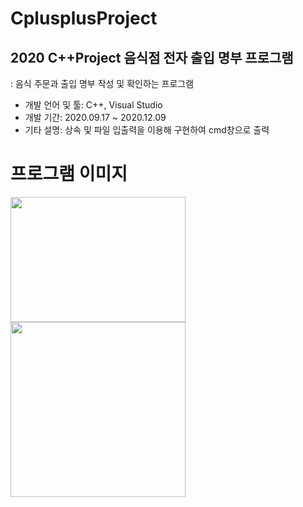 # CplusplusProject
## 2020 C++Project 음식점 전자 출입 명부 프로그램
: 음식 주문과 출입 명부 작성 및 확인하는 프로그램

<ul>
  <li>
   개발 언어 및 툴: C++, Visual Studio
  </li>
   <li>
    개발 기간: 2020.09.17 ~ 2020.12.09
    </li>
    <li>
    기타 설명: 상속 및 파일 입출력을 이용해 구현하여 cmd창으로 출력
    </li>
  </ul>
  
  # 프로그램 이미지
  <div>
    <img src="https://user-images.githubusercontent.com/57125986/113389174-82ad3b80-93ca-11eb-84c2-957c4193f018.png" width="280" height="200"></img>
 <img src="https://user-images.githubusercontent.com/57125986/113389175-83de6880-93ca-11eb-9d41-4f502e551ab9.png" width="280"></img>
  </div>
 
